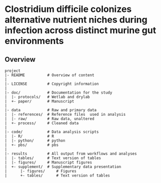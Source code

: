 Clostridium difficile colonizes alternative nutrient niches during infection across distinct murine gut environments
=======

Overview
--------

    project
    |- README          # Overview of content
    |
    |- LICENSE         # Copyright information
    |
    |- doc/            # Documentation for the study
    |  |- protocols/   # Wetlab and drylab
    |  +- paper/       # Manuscript
    |
    |- data            # Raw and primary data
    |  |- references/  # Reference files  used in analysis
    |  |- raw/         # Raw data, unaltered
    |  +- process/     # Cleaned data
    |
    |- code/           # Data analysis scripts
    |  |- R/           # R
    |  |- python/      # python
    |  +- pbs/         # pbs
    |
    |- results         # All output from workflows and analyses
    |  |- tables/      # Text version of tables
    |  |- figures/     # Manuscript figures
    |  +- supplement/  # Supplementary data presentation
    |      |- figures/     # Figures
    |      +- tables/      # Text version of tables
